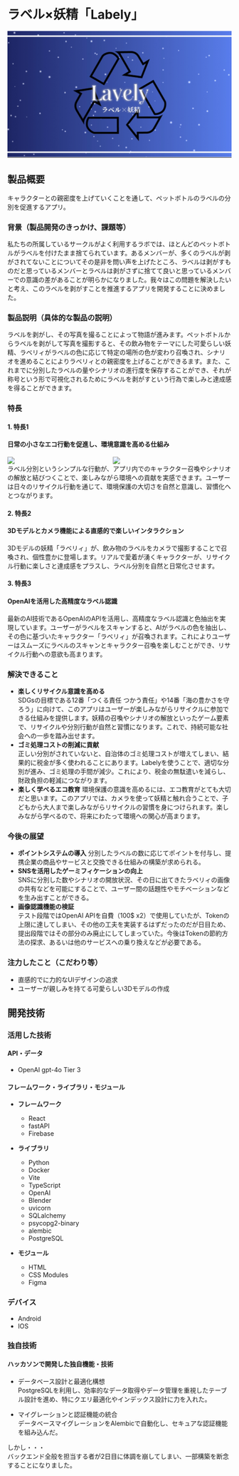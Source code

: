 # ラベル×妖精「Labely」
![](https://github.com/jphacks/sp_2402/blob/main/assets/image/header_1.jpg)

## 製品概要
キャラクターとの親密度を上げていくことを通して、ペットボトルのラベルの分別を促進するアプリ。

### 背景（製品開発のきっかけ、課題等）
私たちの所属しているサークルがよく利用するラボでは、ほとんどのペットボトルがラベルを付けたまま捨てられています。あるメンバーが、多くのラベルが剥がされてないことについてその是非を問い声を上げたところ、ラベルは剥がすものだと思っているメンバーとラベルは剥がさずに捨てて良いと思っているメンバーでの意識の差があることが明らかになりました。我々はこの問題を解決したいと考え、このラベルを剥がすことを推進するアプリを開発することに決めました。
 
### 製品説明（具体的な製品の説明）
ラベルを剥がし、その写真を撮ることによって物語が進みます。ペットボトルからラベルを剥がして写真を撮影すると、その飲み物をテーマにした可愛らしい妖精、ラベリィがラベルの色に応じて特定の場所の色が変わり召喚され、シナリオを進めることによりラベリィとの親密度を上げることができるます。また、これまでに分別したラベルの量やシナリオの進行度を保存することができ、それが称号という形で可視化されるためにラベルを剥がすという行為で楽しみと達成感を得ることができます。

### 特長
#### 1. 特長1
#### 日常の小さなエコ行動を促進し、環境意識を高める仕組み
<div style="display: flex;">
  <img src="https://github.com/{username}/{repository}/raw/{branch}/path/to/image1.png" width="45%" style="margin-right: 10px;">
  <img src="https://github.com/{username}/{repository}/raw/{branch}/path/to/image2.png" width="45%">
</div>
ラベル分別というシンプルな行動が、アプリ内でのキャラクター召喚やシナリオの解放と結びつくことで、楽しみながら環境への貢献を実感できます。ユーザーは日々のリサイクル行動を通じて、環境保護の大切さを自然と意識し、習慣化へとつながります。

#### 2. 特長2
#### 3Dモデルとカメラ機能による直感的で楽しいインタラクション
3Dモデルの妖精「ラベリィ」が、飲み物のラベルをカメラで撮影することで召喚され、個性豊かに登場します。リアルで愛着が湧くキャラクターが、リサイクル行動に楽しさと達成感をプラスし、ラベル分別を自然と日常化させます。

#### 3. 特長3
#### OpenAIを活用した高精度なラベル認識
最新のAI技術であるOpenAIのAPIを活用し、高精度なラベル認識と色抽出を実現しています。ユーザーがラベルをスキャンすると、AIがラベルの色を抽出し、その色に基づいたキャラクター「ラベリィ」が召喚されます。これによりユーザーはスムーズにラベルのスキャンとキャラクター召喚を楽しむことができ、リサイクル行動への意欲も高まります。

### 解決できること
- **楽しくリサイクル意識を高める**  
SDGsの目標である12番「つくる責任 つかう責任」や14番「海の豊かさを守ろう」に向けて、このアプリはユーザーが楽しみながらリサイクルに参加できる仕組みを提供します。妖精の召喚やシナリオの解放といったゲーム要素で、リサイクルや分別行動が自然と習慣になります。これで、持続可能な社会への一歩を踏み出せます。
- **ゴミ処理コストの削減に貢献**  
正しい分別がされていないと、自治体のゴミ処理コストが増えてしまい、結果的に税金が多く使われることにあります。Labelyを使うことで、適切な分別が進み、ゴミ処理の手間が減少。これにより、税金の無駄遣いを減らし、財政負担の軽減につながります。  
- **楽しく学べるエコ教育**
環境保護の意識を高めるには、エコ教育がとても大切だと思います。このアプリでは、カメラを使って妖精と触れ合うことで、子どもから大人まで楽しみながらリサイクルの習慣を身につけられます。楽しみながら学べるので、将来にわたって環境への関心が高まります。

### 今後の展望
- **ポイントシステムの導入**
分別したラベルの数に応じてポイントを付与し、提携企業の商品やサービスと交換できる仕組みの構築が求められる。  
- **SNSを活用したゲーミフィケーションの向上**  
SNSに分別した数やシナリオの開放状況、その日に出てきたラベリィの画像の共有などを可能にすることで、ユーザー間の話題性やモチベーションなどを生み出すことができる。
- **画像認識機能の検証**  
テスト段階ではOpenAI APIを自費（100$ x2）で使用していたが、Tokenの上限に達してしまい、その他の工夫を実装するはずだったのだが日目ため、提出段階ではその部分のみ廃止にしてしまっていた。今後はTokenの節約方法の探求、あるいは他のサービスへの乗り換えなどが必要である。

### 注力したこと（こだわり等）
- 直感的でに力的なUIデザインの追求
- ユーザーが親しみを持てる可愛らしい3Dモデルの作成

## 開発技術
### 活用した技術

#### API・データ
- OpenAI gpt-4o Tier 3

#### フレームワーク・ライブラリ・モジュール
- **フレームワーク**
  - React
  - fastAPI
  - Firebase

- **ライブラリ**
  - Python
  - Docker
  - Vite
  - TypeScript
  - OpenAI
  - Blender
  - uvicorn
  - SQLalchemy
  - psycopg2-binary
  - alembic
  - PostgreSQL

- **モジュール**
  - HTML
  - CSS Modules
  - Figma

### デバイス
- Android
- IOS

### 独自技術

#### ハッカソンで開発した独自機能・技術
- データベース設計と最適化構想  
PostgreSQLを利用し、効率的なデータ取得やデータ管理を重視したテーブル設計を進め、特にクエリ最適化やインデックス設計に力を入れた。

- マイグレーションと認証機能の統合  
データベースマイグレーションをAlembicで自動化し、セキュアな認証機能を組み込んだ。

しかし・・・  
バックエンド全般を担当する者が2日目に体調を崩してしまい、一部構築を断念することになりました。
